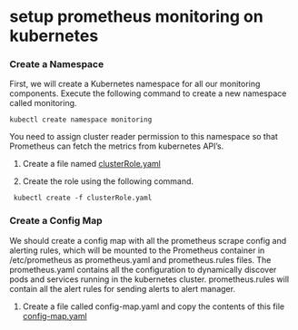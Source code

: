 # setup prometheus monitoring on kubernetes

###  Create a Namespace

First, we will create a Kubernetes namespace for all our monitoring components. Execute the following command to create a new namespace called monitoring.

` kubectl create namespace monitoring `

You need to assign cluster reader permission to this namespace so that Prometheus can fetch the metrics from kubernetes API’s.

1. Create a file named  [clusterRole.yaml](https://raw.githubusercontent.com/veeru538/learning_path/master/clusterRole.yaml)


2. Create the role using the following command.

`  kubectl create -f clusterRole.yaml `

### Create a Config Map

We should create a config map with all the prometheus scrape config and alerting rules, which will be mounted to the Prometheus container in /etc/prometheus as prometheus.yaml and prometheus.rules files. The prometheus.yaml contains all the configuration to dynamically discover pods and services running in the kubernetes cluster. prometheus.rules will contain all the alert rules for sending alerts to alert manager.

1. Create a file called config-map.yaml and copy the contents of this file  [config-map.yaml](https://raw.githubusercontent.com/veeru538/learning_path/master/config-map.yaml)












